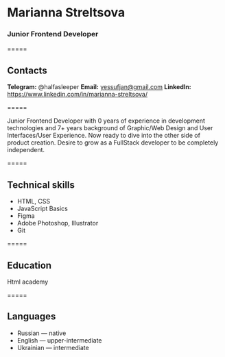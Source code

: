 # Marianna Streltsova
### Junior Frontend Developer

=====

## Contacts
**Telegram:** @halfasleeper
**Email:** yessufjan@gmail.com
**LinkedIn:** https://www.linkedin.com/in/marianna-streltsova/

=====

Junior Frontend Developer with 0 years of experience in development technologies and 7+ years background of Graphic/Web Design and User Interfaces/User Experience. Now ready to dive into the other side of product creation. Desire to grow as a FullStack developer to be completely independent. 

=====

## Technical skills
* HTML, CSS
* JavaScript Basics
* Figma
* Adobe Photoshop, Illustrator
* Git

=====

## Education
Html academy

=====

## Languages
* Russian — native
* English — upper-intermediate
* Ukrainian — intermediate
